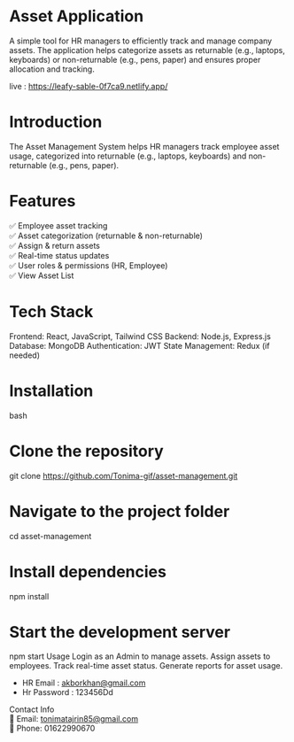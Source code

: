 # Asset Application

A simple tool for HR managers to efficiently track and manage company assets. The application helps categorize assets as returnable (e.g., laptops, keyboards) or non-returnable (e.g., pens, paper) and ensures proper allocation and tracking.

live : https://leafy-sable-0f7ca9.netlify.app/

# Introduction
The Asset Management System helps HR managers track employee asset usage, categorized into returnable (e.g., laptops, keyboards) and non-returnable (e.g., pens, paper).

# Features
✅ Employee asset tracking<br>
✅ Asset categorization (returnable & non-returnable)<br>
✅ Assign & return assets<br>
✅ Real-time status updates<br>
✅ User roles & permissions (HR, Employee)<br>
✅ View Asset List

# Tech Stack
Frontend: React, JavaScript, Tailwind CSS
Backend: Node.js, Express.js
Database: MongoDB 
Authentication: JWT
State Management: Redux (if needed)

# Installation
bash

# Clone the repository
git clone https://github.com/Tonima-gif/asset-management.git

# Navigate to the project folder
cd asset-management

# Install dependencies
npm install

# Start the development server
npm start
Usage
Login as an Admin to manage assets.
Assign assets to employees.
Track real-time asset status.
Generate reports for asset usage.

* HR Email :  akborkhan@gmail.com
* Hr Password : 123456Dd

Contact Info<br>
📧 Email: tonimatajrin85@gmail.com<br>
🔗 Phone: 01622990670










